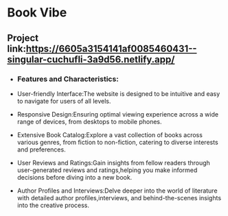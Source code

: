 # Book Vibe

## Project link:https://6605a3154141af0085460431--singular-cuchufli-3a9d56.netlify.app/

- ### Features and Characteristics:

- User-friendly Interface:The website is designed to be intuitive and easy to
  navigate for users of all levels.

- Responsive Design:Ensuring optimal viewing experience across a wide range of
  devices, from desktops to mobile phones.

- Extensive Book Catalog:Explore a vast collection of books across various
  genres, from fiction to non-fiction, catering to diverse interests and
  preferences.

- User Reviews and Ratings:Gain insights from fellow readers through
  user-generated reviews and ratings,helping you make informed decisions before
  diving into a new book.

- Author Profiles and Interviews:Delve deeper into the world of literature with
  detailed author profiles,interviews, and behind-the-scenes insights into the
  creative process.
